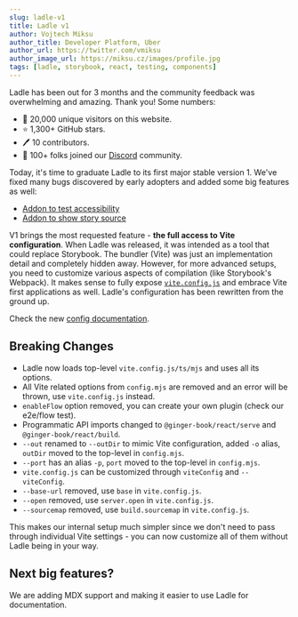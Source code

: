 ```yaml
---
slug: ladle-v1
title: Ladle v1
author: Vojtech Miksu
author_title: Developer Platform, Uber
author_url: https://twitter.com/vmiksu
author_image_url: https://miksu.cz/images/profile.jpg
tags: [ladle, storybook, react, testing, components]
---
```


Ladle has been out for 3 months and the community feedback was overwhelming and amazing. Thank you! Some numbers:

- 🎯 20,000 unique visitors on this website.
- ⭐ 1,300+ GitHub stars.
- 🖊️ 10 contributors.
- 💬 100+ folks joined our [Discord](https://discord.gg/H6FSHjyW7e) community.

Today, it's time to graduate Ladle to its first major stable version 1. We've fixed many bugs discovered by early adopters and added some big features as well:

- [Addon to test accessibility](https://github.com/ginger-society/ginger-book/pull/115)
- [Addon to show story source](https://github.com/ginger-society/ginger-book/pull/112)

V1 brings the most requested feature - **the full access to Vite configuration**. When Ladle was released, it was intended as a tool that could replace Storybook. The bundler (Vite) was just an implementation detail and completely hidden away. However, for more advanced setups, you need to customize various aspects of compilation (like Storybook's Webpack). It makes sense to fully expose [`vite.config.js`](https://vitejs.dev/config/) and embrace Vite first applications as well. Ladle's configuration has been rewritten from the ground up.

Check the new [config documentation](/docs/config).

## Breaking Changes

- Ladle now loads top-level `vite.config.js/ts/mjs` and uses all its options.
- All Vite related options from `config.mjs` are removed and an error will be thrown, use `vite.config.js` instead.
- `enableFlow` option removed, you can create your own plugin (check our e2e/flow test).
- Programmatic API imports changed to `@ginger-book/react/serve` and `@ginger-book/react/build`.
- `--out` renamed to `--outDir` to mimic Vite configuration, added `-o` alias, `outDir` moved to the top-level in `config.mjs`.
- `--port` has an alias `-p`, `port` moved to the top-level in `config.mjs`.
- `vite.config.js` can be customized through `viteConfig` and `--viteConfig`.
- `--base-url` removed, use `base` in `vite.config.js`.
- `--open` removed, use `server.open` in `vite.config.js`.
- `--sourcemap` removed, use `build.sourcemap` in `vite.config.js`.

This makes our internal setup much simpler since we don't need to pass through individual Vite settings - you can now customize all of them without Ladle being in your way.

## Next big features?

We are adding MDX support and making it easier to use Ladle for documentation.
